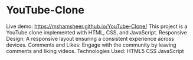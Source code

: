 # YouTube-Clone
Live demo: https://mshamsheer.github.io/YouTube-Clone/
This project is a YouTube clone implemented with HTML, CSS, and JavaScript.
Responsive Design: A responsive layout ensuring a consistent experience across devices.
Comments and Likes: Engage with the community by leaving comments and liking videos.
Technologies Used:
HTML5
CSS
JavaScript
